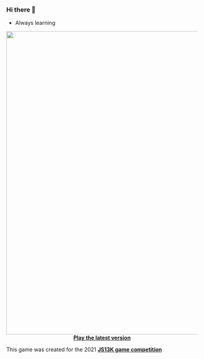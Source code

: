 ### Hi there 👋

-  Always learning

<p align="center">
  <img src="https://user-images.githubusercontent.com/961911/133911054-4e86e241-97d0-4e2e-8f68-dc1533aed974.png" width="800px">
  <br>
<a href="https://santiherranz.github.io/RocketCargo/" target="_blank"><b>Play the latest version</b></a>
  
  This game was created for the 2021 <a href="https://js13kgames.com" target="_blank"><b>JS13K game competition</b></a>
  
 </p>
  <br>


<!--
**santiHerranz/santiherranz** is a ✨ _special_ ✨ repository because its `README.md` (this file) appears on your GitHub profile.

Here are some ideas to get you started:

- 🔭 I’m currently working on ...
- 🌱 I’m currently learning ...
- 👯 I’m looking to collaborate on ...
- 🤔 I’m looking for help with ...
- 💬 Ask me about ...
- 📫 How to reach me: ...
- 😄 Pronouns: ...
- ⚡ Fun fact: ...
-->
